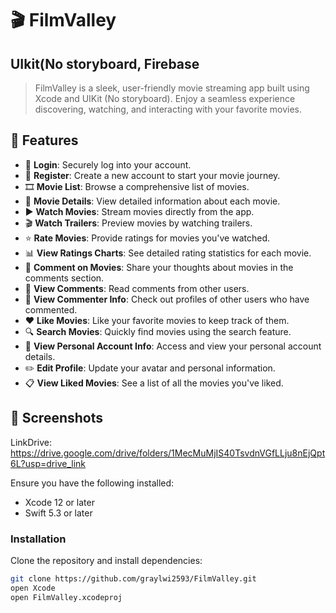 # 🎬 FilmValley
## UIkit(No storyboard, Firebase
> FilmValley is a sleek, user-friendly movie streaming app built using Xcode and UIKit (No storyboard). Enjoy a seamless experience discovering, watching, and interacting with your favorite movies.

## 🌟 Features
- 🔑 **Login**: Securely log into your account.
- 📝 **Register**: Create a new account to start your movie journey.
- 🎞️ **Movie List**: Browse a comprehensive list of movies.
- 🧐 **Movie Details**: View detailed information about each movie.
- ▶️ **Watch Movies**: Stream movies directly from the app.
- 🎬 **Watch Trailers**: Preview movies by watching trailers.
- ⭐ **Rate Movies**: Provide ratings for movies you've watched.
- 📊 **View Ratings Charts**: See detailed rating statistics for each movie.
- 💬 **Comment on Movies**: Share your thoughts about movies in the comments section.
- 📝 **View Comments**: Read comments from other users.
- 👤 **View Commenter Info**: Check out profiles of other users who have commented.
- ❤️ **Like Movies**: Like your favorite movies to keep track of them.
- 🔍 **Search Movies**: Quickly find movies using the search feature.
- 👤 **View Personal Account Info**: Access and view your personal account details.
- ✏️ **Edit Profile**: Update your avatar and personal information.
- 📋 **View Liked Movies**: See a list of all the movies you've liked.

## 📸 Screenshots
LinkDrive: https://drive.google.com/drive/folders/1MecMuMjIS40TsvdnVGfLLju8nEjQpt6L?usp=drive_link

Ensure you have the following installed:
- Xcode 12 or later
- Swift 5.3 or later

### Installation

Clone the repository and install dependencies:

```bash
git clone https://github.com/graylwi2593/FilmValley.git
open Xcode
open FilmValley.xcodeproj
